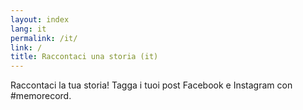 ```yaml
---
layout: index
lang: it
permalink: /it/
link: /
title: Raccontaci una storia (it)
---
```


Raccontaci la tua storia! Tagga i tuoi post Facebook e Instagram con #memorecord.
<!-- more -->
